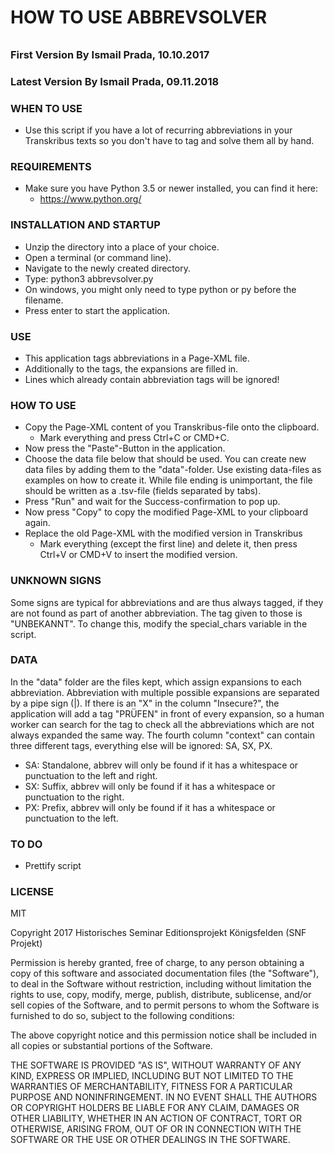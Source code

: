 ######
# HOW TO USE ABBREVSOLVER
######
### First Version By Ismail Prada, 10.10.2017 ###
### Latest Version By Ismail Prada, 09.11.2018 ###

### WHEN TO USE ###
- Use this script if you have a lot of recurring abbreviations in your Transkribus texts so you don't have to tag and solve them all by hand.

### REQUIREMENTS ###
- Make sure you have Python 3.5 or newer installed, you can find it here:
    - https://www.python.org/

### INSTALLATION AND STARTUP ###
- Unzip the directory into a place of your choice.
- Open a terminal (or command line).
- Navigate to the newly created directory.
- Type: python3 abbrevsolver.py
- On windows, you might only need to type python or py before the filename.
- Press enter to start the application.

### USE ###
- This application tags abbreviations in a Page-XML file. 
- Additionally to the tags, the expansions are filled in.
- Lines which already contain abbreviation tags will be ignored!

### HOW TO USE ###
- Copy the Page-XML content of you Transkribus-file onto the clipboard.
    - Mark everything and press Ctrl+C or CMD+C.
- Now press the "Paste"-Button in the application.
- Choose the data file below that should be used. You can create new data
    files by adding them to the "data"-folder. Use existing data-files
    as examples on how to create it. While file ending is unimportant,
    the file should be written as a .tsv-file (fields separated by tabs).
- Press "Run" and wait for the Success-confirmation to pop up. 
- Now press "Copy" to copy the modified Page-XML to your clipboard again.
- Replace the old Page-XML with the modified version in Transkribus
    - Mark everything (except the first line) and delete it, then 
        press Ctrl+V or CMD+V to insert the modified version.
        
### UNKNOWN SIGNS ###
Some signs are typical for abbreviations and are thus always tagged, if
they are not found as part of another abbreviation. The tag given to
those is "UNBEKANNT".
To change this, modify the special_chars variable in the script.
        
### DATA ###
In the "data" folder are the files kept, which assign expansions to each
abbreviation. Abbreviation with multiple possible expansions are separated
by a pipe sign (|). If there is an "X" in the column "Insecure?",
the application will add a tag "PRÜFEN" in front of every expansion, so
a human worker can search for the tag to check all the abbreviations
which are not always expanded the same way.
The fourth column "context" can contain three different tags, everything
else will be ignored: SA, SX, PX.
- SA: Standalone, abbrev will only be found if it has a whitespace or punctuation
    to the left and right.
- SX: Suffix, abbrev will only be found if it has a whitespace or punctuation
    to the right.
- PX: Prefix, abbrev will only be found if it has a whitespace or punctuation
    to the left.

### TO DO ###
- Prettify script

### LICENSE ###

MIT

Copyright 2017 Historisches Seminar Editionsprojekt Königsfelden (SNF Projekt)

Permission is hereby granted, free of charge, to any person obtaining a 
copy of this software and associated documentation files (the "Software"), 
to deal in the Software without restriction, including without limitation 
the rights to use, copy, modify, merge, publish, distribute, sublicense, 
and/or sell copies of the Software, and to permit persons to whom the 
Software is furnished to do so, subject to the following conditions:

The above copyright notice and this permission notice shall be included 
in all copies or substantial portions of the Software.

THE SOFTWARE IS PROVIDED "AS IS", WITHOUT WARRANTY OF ANY KIND, EXPRESS 
OR IMPLIED, INCLUDING BUT NOT LIMITED TO THE WARRANTIES OF MERCHANTABILITY, 
FITNESS FOR A PARTICULAR PURPOSE AND NONINFRINGEMENT. IN NO EVENT SHALL 
THE AUTHORS OR COPYRIGHT HOLDERS BE LIABLE FOR ANY CLAIM, DAMAGES OR OTHER 
LIABILITY, WHETHER IN AN ACTION OF CONTRACT, TORT OR OTHERWISE, ARISING 
FROM, OUT OF OR IN CONNECTION WITH THE SOFTWARE OR THE USE OR OTHER DEALINGS 
IN THE SOFTWARE.
